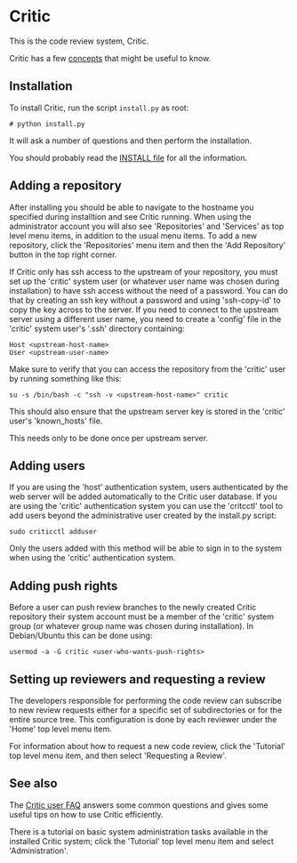 Critic
======

This is the code review system, Critic.

Critic has a few [concepts][concepts] that might be useful to know.

Installation
------------

To install Critic, run the script `install.py` as root:

    # python install.py

It will ask a number of questions and then perform the installation.

You should probably read the [INSTALL file][install] for all the information.


[install]: https://github.com/jensl/critic/blob/master/INSTALL
[concepts]: https://github.com/jensl/critic/blob/master/documentation/concepts.md

Adding a repository
-------------------

After installing you should be able to navigate to the hostname you
specified during installtion and see Critic running.  When using the
administrator account you will also see 'Repositories' and 'Services'
as top level menu items, in addition to the usual menu items.  To add
a new repository, click the 'Repositories' menu item and then the
'Add Repository' button in the top right corner.

If Critic only has ssh access to the upstream of your repository, you must
set up the 'critic' system user (or whatever user name was chosen during
installation) to have ssh access without the need of a password.  You can do
that by creating an ssh key without a password and using 'ssh-copy-id' to
copy the key across to the server.  If you need to connect to the upstream
server using a different user name, you need to create a 'config' file in
the 'critic' system user's '.ssh' directory containing:

    Host <upstream-host-name>
    User <upstream-user-name>

Make sure to verify that you can access the repository from the 'critic'
user by running something like this:

    su -s /bin/bash -c "ssh -v <upstream-host-name>" critic

This should also ensure that the upstream server key is stored in the
'critic' user's 'known_hosts' file.

This needs only to be done once per upstream server.

Adding users
------------

If you are using the 'host' authentication system, users authenticated by
the web server will be added automatically to the Critic user database.  If
you are using the 'critic' authentication system you can use the 'critcctl'
tool to add users beyond the administrative user created by the install.py
script:

    sudo criticctl adduser

Only the users added with this method will be able to sign in to the system
when using the 'critic' authentication system.

Adding push rights
------------------

Before a user can push review branches to the newly created Critic repository
their system account must be a member of the 'critic' system group (or whatever
group name was chosen during installation).  In Debian/Ubuntu this can be done
using:

    usermod -a -G critic <user-who-wants-push-rights>

Setting up reviewers and requesting a review
--------------------------------------------

The developers responsible for performing the code review can subscribe
to new review requests either for a specific set of subdirectories or for
the entire source tree.  This configuration is done by each reviewer under
the 'Home' top level menu item.

For information about how to request a new code review, click the 'Tutorial'
top level menu item, and then select 'Requesting a Review'.

See also
--------

The [Critic user FAQ][faq] answers some common questions and gives some useful
tips on how to use Critic efficiently.

There is a tutorial on basic system administration tasks available in the
installed Critic system; click the 'Tutorial' top level menu item and select
'Administration'.

[faq]: https://github.com/jensl/critic/blob/master/documentation/user_faq.md
